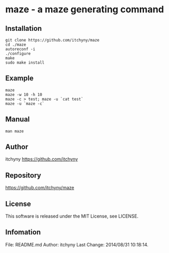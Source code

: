 # maze - a maze generating command
## Installation

    git clone https://github.com/itchyny/maze
    cd ./maze
    autoreconf -i
    ./configure
    make
    sudo make install

## Example

    maze
    maze -w 10 -h 10
    maze -c > test; maze -u `cat test`
    maze -u `maze -c`

## Manual

    man maze

## Author
itchyny <https://github.com/itchyny>

## Repository
https://github.com/itchyny/maze

## License
This software is released under the MIT License, see LICENSE.

## Infomation
File: README.md
Author: itchyny
Last Change: 2014/08/31 10:18:14.

